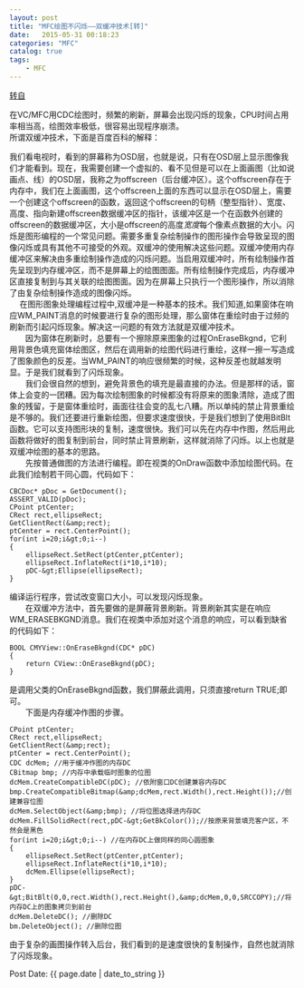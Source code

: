 ```yaml
---
layout: post
title: "MFC绘图不闪烁——双缓冲技术[转]"
date:   2015-05-31 00:18:23 
categories: "MFC"
catalog: true
tags: 
    - MFC
---
```




[转自](http://blog.163.com/fk1007@126/blog/static/3003673920092189224923/)   

在VC/MFC用CDC绘图时，频繁的刷新，屏幕会出现闪烁的现象，CPU时间占用率相当高，绘图效率极低，很容易出现程序崩溃。   
所谓双缓冲技术，下面是百度百科的解释：   

我们看电视时，看到的屏幕称为OSD层，也就是说，只有在OSD层上显示图像我们才能看到。现在，我需要创建一个虚拟的、看不见但是可以在上面画图（比如说画点、线）的OSD层，我称之为offscreen（后台缓冲区）。这个offscreen存在于内存中，我们在上面画图，这个offscreen上面的东西可以显示在OSD层上，需要一个创建这个offscreen的函数，返回这个offscreen的句柄（整型指针）、宽度、高度、指向新建offscreen数据缓冲区的指针，该缓冲区是一个在函数外创建的offscreen的数据缓冲区，大小是offscreen的高度*宽度*每个像素点数据的大小。闪烁是图形编程的一个常见问题。需要多重复杂绘制操作的图形操作会导致呈现的图像闪烁或具有其他不可接受的外观。双缓冲的使用解决这些问题。双缓冲使用内存缓冲区来解决由多重绘制操作造成的闪烁问题。当启用双缓冲时，所有绘制操作首先呈现到内存缓冲区，而不是屏幕上的绘图图面。所有绘制操作完成后，内存缓冲区直接复制到与其关联的绘图图面。因为在屏幕上只执行一个图形操作，所以消除了由复杂绘制操作造成的图像闪烁。    
　 在图形图象处理编程过程中,双缓冲是一种基本的技术。我们知道,如果窗体在响应WM_PAINT消息的时候要进行复杂的图形处理，那么窗体在重绘时由于过频的刷新而引起闪烁现象。解决这一问题的有效方法就是双缓冲技术。    
　　因为窗体在刷新时，总要有一个擦除原来图象的过程OnEraseBkgnd，它利用背景色填充窗体绘图区，然后在调用新的绘图代码进行重绘，这样一擦一写造成了图象颜色的反差。当WM_PAINT的响应很频繁的时候，这种反差也就越发明显。于是我们就看到了闪烁现象。    
　　我们会很自然的想到，避免背景色的填充是最直接的办法。但是那样的话，窗体上会变的一团糟。因为每次绘制图象的时候都没有将原来的图象清除，造成了图象的残留，于是窗体重绘时，画面往往会变的乱七八糟。所以单纯的禁止背景重绘是不够的。我们还要进行重新绘图，但要求速度很快，于是我们想到了使用BitBlt函数。它可以支持图形块的复制，速度很快。我们可以先在内存中作图，然后用此函数将做好的图复制到前台，同时禁止背景刷新，这样就消除了闪烁。以上也就是双缓冲绘图的基本的思路。    
　　先按普通做图的方法进行编程。即在视类的OnDraw函数中添加绘图代码。在此我们绘制若干同心圆，代码如下：    

	CBCDoc* pDoc = GetDocument();  
	ASSERT_VALID(pDoc);  
	CPoint ptCenter;  
	CRect rect,ellipseRect;  
	GetClientRect(&amp;rect);  
	ptCenter = rect.CenterPoint();  
	for(int i=20;i&gt;0;i--)  
	{  
		ellipseRect.SetRect(ptCenter,ptCenter);  
		ellipseRect.InflateRect(i*10,i*10);  
		pDC-&gt;Ellipse(ellipseRect);  
	}  

编译运行程序，尝试改变窗口大小，可以发现闪烁现象。     
　　在双缓冲方法中，首先要做的是屏蔽背景刷新。背景刷新其实是在响应WM_ERASEBKGND消息。我们在视类中添加对这个消息的响应，可以看到缺省的代码如下：     

	BOOL CMYView::OnEraseBkgnd(CDC* pDC)
	{
		return CView::OnEraseBkgnd(pDC);
	}

是调用父类的OnEraseBkgnd函数，我们屏蔽此调用，只须直接return TRUE;即可。     
　　下面是内存缓冲作图的步骤。     

	CPoint ptCenter;
	CRect rect,ellipseRect;
	GetClientRect(&amp;rect);
	ptCenter = rect.CenterPoint();
	CDC dcMem; //用于缓冲作图的内存DC
	CBitmap bmp; //内存中承载临时图象的位图
	dcMem.CreateCompatibleDC(pDC); //依附窗口DC创建兼容内存DC
	bmp.CreateCompatibleBitmap(&amp;dcMem,rect.Width(),rect.Height());//创建兼容位图
	dcMem.SelectObject(&amp;bmp); //将位图选择进内存DC
	dcMem.FillSolidRect(rect,pDC-&gt;GetBkColor());//按原来背景填充客户区，不然会是黑色
	for(int i=20;i&gt;0;i--) //在内存DC上做同样的同心圆图象
	{
		ellipseRect.SetRect(ptCenter,ptCenter);
		ellipseRect.InflateRect(i*10,i*10);
		dcMem.Ellipse(ellipseRect);
	}
	pDC-&gt;BitBlt(0,0,rect.Width(),rect.Height(),&amp;dcMem,0,0,SRCCOPY);//将内存DC上的图象拷贝到前台
	dcMem.DeleteDC(); //删除DC
	bm.DeleteObject(); //删除位图

由于复杂的画图操作转入后台，我们看到的是速度很快的复制操作，自然也就消除了闪烁现象。     

Post Date: {{ page.date | date_to_string }}
